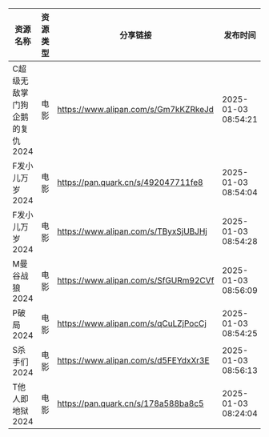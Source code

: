 | 资源名称              | 资源类型 | 分享链接                                 | 发布时间                |
| ----------------- | ---- | ------------------------------------ | ------------------- |
| C超级无敌掌门狗企鹅的复仇2024 | 电影   | https://www.alipan.com/s/Gm7kKZRkeJd | 2025-01-03 08:54:21 |
| F发小儿万岁2024        | 电影   | https://pan.quark.cn/s/492047711fe8  | 2025-01-03 08:54:04 |
| F发小儿万岁2024        | 电影   | https://www.alipan.com/s/TByxSjUBJHj | 2025-01-03 08:54:28 |
| M曼谷战狼2024         | 电影   | https://www.alipan.com/s/SfGURm92CVf | 2025-01-03 08:56:09 |
| P破局2024           | 电影   | https://www.alipan.com/s/qCuLZjPocCj | 2025-01-03 08:54:25 |
| S杀手们2024          | 电影   | https://www.alipan.com/s/d5FEYdxXr3E | 2025-01-03 08:56:13 |
| T他人即地狱2024        | 电影   | https://pan.quark.cn/s/178a588ba8c5  | 2025-01-03 08:24:04 |
